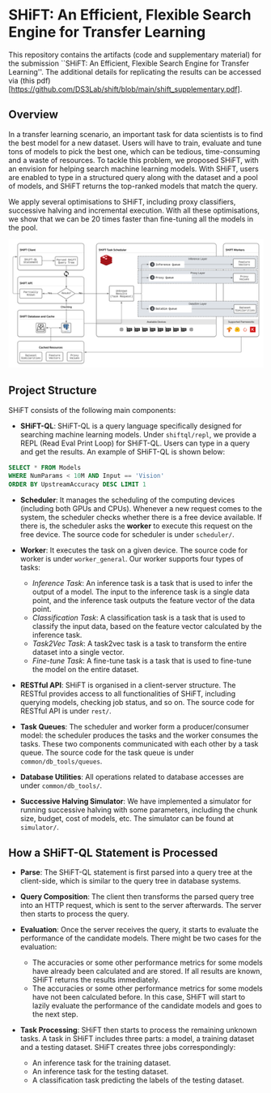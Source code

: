 # SHiFT: An Efficient, Flexible Search Engine for Transfer Learning

This repository contains the artifacts (code and supplementary material) for the submission ``SHiFT: An Efficient, Flexible Search Engine for Transfer Learning''. The additional details for replicating the results can be accessed via (this pdf)[https://github.com/DS3Lab/shift/blob/main/shift_supplementary.pdf].

## Overview

In a transfer learning scenario, an important task for data scientists is to find the best model for a new dataset. Users will have to train, evaluate and tune tons of models to pick the best one, which can be tedious, time-consuming and a waste of resources. To tackle this problem, we proposed SHiFT, with an envision for helping search machine learning models. With SHiFT, users are enabled to type in a structured query along with the dataset and a pool of models, and SHiFT returns the top-ranked models that match the query.

We apply several optimisations to SHiFT, including proxy classifiers, successive halving and incremental execution. With all these optimisations, we show that we can be 20 times faster than fine-tuning all the models in the pool.

![](https://raw.githubusercontent.com/DS3Lab/shift/main/doc/arch.png)

## Project Structure

SHiFT consists of the following main components:

* **SHiFT-QL**: SHiFT-QL is a query language specifically designed for searching machine learning models. Under `shiftql/repl`, we provide a REPL (Read Eval Print Loop) for SHiFT-QL. Users can type in a query and get the results. An example of SHiFT-QL is shown below:

``` sql
SELECT * FROM Models
WHERE NumParams < 10M AND Input == 'Vision'
ORDER BY UpstreamAccuracy DESC LIMIT 1
```

* **Scheduler**: It manages the scheduling of the computing devices (including both GPUs and CPUs). Whenever a new request comes to the system, the scheduler checks whether there is a free device available. If there is, the scheduler asks the **worker** to execute this request on the free device. The source code for scheduler is under `scheduler/`.

*  **Worker**: It executes the task on a given device. The source code for worker is under `worker_general`. Our worker supports four types of tasks:
	* *Inference Task*: An inference task is a task that is used to infer the output of a model. The input to the inference task is a single data point, and the inference task outputs the feature vector of the data point.
	* *Classification Task*: A classification task is a task that is used to classify the input data, based on the feature vector calculated by the inference task.
	* *Task2Vec Task*: A task2vec task is a task to transform the entire dataset into a single vector.
	* *Fine-tune Task*: A fine-tune task is a task that is used to fine-tune the model on the entire dataset. 

* **RESTful API**: SHiFT is organised in a client-server structure. The RESTful provides access to all functionalities of SHiFT, including querying models, checking job status, and so on. The source code for RESTful API is under `rest/`.

* **Task Queues**: The scheduler and worker form a producer/consumer model: the scheduler produces the tasks and the worker consumes the tasks. These two components communicated with each other by a task queue. The source code for the task queue is under `common/db_tools/queues`.

* **Database Utilities**: All operations related to database accesses are under `common/db_tools/`.

* **Successive Halving Simulator**: We have implemented a simulator for running successive halving with some parameters, including the chunk size, budget, cost of models, etc. The simulator can be found at `simulator/`.

## How a SHiFT-QL Statement is Processed

* **Parse**: The SHiFT-QL statement is first parsed into a query tree at the client-side, which is similar to the query tree in database systems. 
* **Query Composition**: The client then transforms the parsed query tree into an HTTP request, which is sent to the server afterwards. The server then starts to process the query.
* **Evaluation**: Once the server receives the query, it starts to evaluate the performance of the candidate models. There might be two cases for the evaluation:
  * The accuracies or some other performance metrics for some models have already been calculated and are stored. If all results are known, SHiFT returns the results immediately.
  * The accuracies or some other performance metrics for some models have not been calculated before. In this case, SHiFT will start to lazily evaluate the performance of the candidate models and goes to the next step.
  
* **Task Processing**: SHiFT then starts to process the remaining unknown tasks. A task in SHiFT includes three parts: a model, a training dataset and a testing dataset. SHiFT creates three jobs correspondingly:
  * An inference task for the training dataset.
  * An inference task for the testing dataset.
  * A classification task predicting the labels of the testing dataset.
